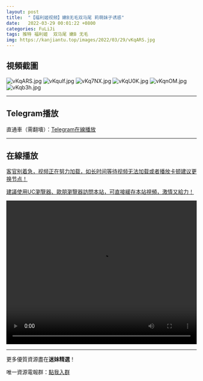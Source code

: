 ```yaml
---
layout: post
title:  "【福利姬视频】嫩B无毛双马尾 莉萌妹子诱惑"
date:   2022-03-29 00:01:22 +0800
categories: FuLiJi
tags: 推特 福利姬  双马尾 嫩B 无毛
img: https://kanjiantu.top/images/2022/03/29/vKqARS.jpg
---
```



## 視頻截圖

![vKqARS.jpg](https://kanjiantu.top/images/2022/03/29/vKqARS.jpg)
![vKqulf.jpg](https://kanjiantu.top/images/2022/03/29/vKqulf.jpg)
![vKq7NX.jpg](https://kanjiantu.top/images/2022/03/29/vKq7NX.jpg)
![vKqU0K.jpg](https://kanjiantu.top/images/2022/03/29/vKqU0K.jpg)
![vKqnOM.jpg](https://kanjiantu.top/images/2022/03/29/vKqnOM.jpg)
![vKqb3h.jpg](https://kanjiantu.top/images/2022/03/29/vKqb3h.jpg)

* * *
## Telegram播放

直通車（需翻墻）：[Telegram在線播放](https://t.me/mimeijingxuan/117)

* * *
## 在線播放
<u>客官别着急，视频正在努力加载，如长时间等待视频无法加载或者播放卡顿建议更换节点！</u>

<u>建議使用UC瀏覽器、歐朋瀏覽器訪問本站，可直接緩存本站視頻，激情又給力！</u>
<center><video src="https://publer.io/uploads/tmp/1648500170-24120-0546-5223/02d7326610ad4899779529dc70af330f.mp4" width="100%" height="380px" controls="controls"></video></center>


* * *
更多優質資源盡在**迷妹精選**！

唯一資源電報群：[點我入群](https://t.me/mimeijingxuan)


